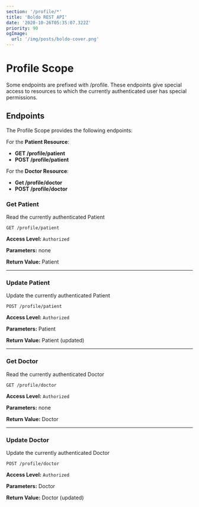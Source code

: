 ```yaml
---
section: '/profile/*'
title: 'Boldo REST API'
date: '2020-10-26T05:35:07.322Z'
priority: 90
ogImage:
  url: '/img/posts/boldo-cover.png'
---
```


# Profile Scope

Some endpoints are prefixed with /profile. These endpoints give special access to resources to which the currently authenticated user has special permissions.

## Endpoints

The Profile Scope provides the following endpoints:

For the **Patient Resource**:

- **GET /profile/patient**
- **POST /profile/patient**

For the **Doctor Resource**:

- **Get /profile/doctor**
- **POST /profile/doctor**

### Get Patient

Read the currently authenticated Patient

```
GET /profile/patient
```

**Access Level:** `Authorized`

**Parameters:** none

**Return Value:** Patient

---

### Update Patient

Update the currently authenticated Patient

```
POST /profile/patient
```

**Access Level:** `Authorized`

**Parameters:** Patient

**Return Value:** Patient (updated)

---

### Get Doctor

Read the currently authenticated Doctor

```
GET /profile/doctor
```

**Access Level:** `Authorized`

**Parameters:** none

**Return Value:** Doctor

---

### Update Doctor

Update the currently authenticated Doctor

```
POST /profile/doctor
```

**Access Level:** `Authorized`

**Parameters:** Doctor

**Return Value:** Doctor (updated)
